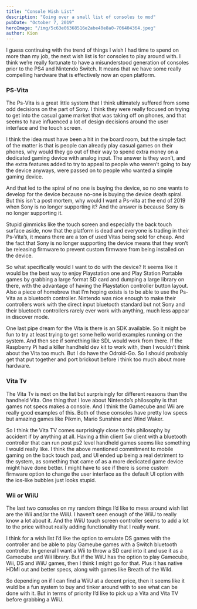 ```yaml
---
title: "Console Wish List"
description: "Going over a small list of consoles to mod"
pubDate: "October 7, 2019"
heroImage: "/img/5c63e06368516e2abe40e8a0-706404364.jpeg"
author: Kion
---
```


I guess continuing with the trend of things I wish I had time to spend on more than my job, the next wish list is for consoles to play around with. I think we’re really fortunate to have a misunderstood generation of consoles prior to the PS4 and Nintendo Switch. It means that we have some really compelling hardware that is effectively now an open platform.

### PS-Vita

The Ps-Vita is a great little system that I think ultimately suffered from some odd decisions on the part of Sony. I think they were really focused on trying to get into the casual game market that was taking off on phones, and that seems to have influenced a lot of design decisions around the user interface and the touch screen.

I think the idea must have been a hit in the board room, but the simple fact of the matter is that is people can already play casual games on their phones, why would they go out of their way to spend extra money on a dedicated gaming device with analog input. The answer is they won’t, and the extra features added to try to appeal to people who weren’t going to buy the device anyways, were passed on to people who wanted a simple gaming device.

And that led to the spiral of no one is buying the device, so no one wants to develop for the device because no-one is buying the device death spiral. But this isn’t a post mortem, why would I want a Ps-vita at the end of 2019 when Sony is no longer supporting it? And the answer is because Sony is no longer supporting it.

Stupid gimmicks like the touch screen and especially the back touch surface aside, now that the platform is dead and everyone is trading in their Ps-Vita’s, it means there are a ton of used Vitas being sold for cheap. And the fact that Sony is no longer supporting the device means that they won’t be releasing firmware to prevent custom firmware from being installed on the device.

So what specifically would I want to do with the device? It seems like it would be the best way to enjoy Playstation one and Play Station Portable games by grabbing a large format SD card and dumping a large library on there, with the advantage of having the Playstation controller button layout. Also a piece of homebrew that I’m hoping exists is to be able to use the Ps-Vita as a bluetooth controller. Nintendo was nice enough to make their controllers work with the direct input bluetooth standard but not Sony and their bluetooth controllers rarely ever work with anything, much less appear in discover mode.

One last pipe dream for the Vita is there is an SDK available. So it might be fun to try at least trying to get some hello world examples running on the system. And then see if something like SDL would work from there. If the Raspberry Pi had a killer handheld dev kit to work with, then I wouldn’t think about the Vita too much. But I do have the Odroid-Go. So I should probably get that put together and port brickout before i think too much about more hardware.

### Vita Tv

The Vita Tv is next on the list but surprisingly for different reasons than the handheld Vita. One thing that I love about Nintendo’s philosophy is that games not specs makes a console. And I think the Gamecube and Wii are really good examples of this. Both of these consoles have pretty low specs but amazing games like Pikmin, Mario Sunshine and Wind Waker.

So I think the Vita TV comes surprisingly close to this philosophy by accident if by anything at all. Having a thin client 5w client with a bluetooth controller that can run post ps2 level handheld games seems like something I would really like. I think the above mentioned commitment to mobile gaming on the back touch pad, and UI ended up being a real detriment to the system, as something that came of as a more dedicated game device might have done better. I might have to see if there is some custom firmware option to change the user interface as the default UI option with the ios-like bubbles just looks stupid.

### Wii or WiiU

The last two consoles on my random things I’d like to mess around wish list are the Wii and/or the WiiU. I haven’t seen enough of the WiiU to really know a lot about it. And the WiiU touch screen controller seems to add a lot to the price without really adding functionality that I really want.

I think for a wish list I’d like the option to emulate DS games with the controller and be able to play Gameube games with a Switch bluetooth controller. In general I want a Wii to throw a SD card into it and use it as a Gamecube and Wii library. But if the WiiU has the option to play Gamecube, Wii, DS and WiiU games, then I think I might go for that. Plus it has native HDMI out and better specs, along with games like Breath of the Wild.

So depending on if I can find a WiiU at a decent price, then it seems like it wuld be a fun system to buy and tinker around with to see what can be done with it. But in terms of priority I’d like to pick up a Vita and Vita TV before grabbing a WiiU.